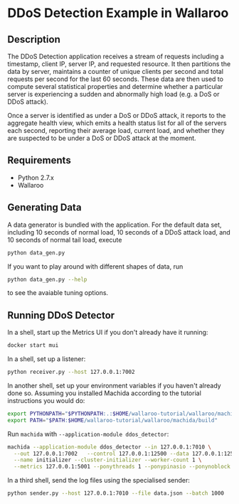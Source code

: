 # DDoS Detection Example in Wallaroo

## Description

The DDoS Detection application receives a stream of requests including a timestamp, client IP, server IP, and requested resource. It then partitions the data by server, maintains a counter of unique clients per second and total requests per second for the last 60 seconds. These data are then used to compute several statistical properties and determine whether a particular server is experiencing a sudden and abnormally high load (e.g. a DoS or DDoS attack).

Once a server is identified as under a DoS or DDoS attack, it reports to the aggregate health view, which emits a health status list for all of the servers each second, reporting their average load, current load, and whether they are suspected to be under a DoS or DDoS attack at the moment.

## Requirements

- Python 2.7.x
- Wallaroo

## Generating Data

A data generator is bundled with the application.
For the default data set, including 10 seconds of normal load, 10 seconds of a DDoS attack load, and 10 seconds of normal tail load, execute

```bash
python data_gen.py
```

If you want to play around with different shapes of data, run

```bash
python data_gen.py --help
```

to see the avaiable tuning options.

## Running DDoS Detector

In a shell, start up the Metrics UI if you don't already have it running:

```bash
docker start mui
```

In a shell, set up a listener:

```bash
python receiver.py --host 127.0.0.1:7002
```

In another shell, set up your environment variables if you haven't already done so. Assuming you installed Machida according to the tutorial instructions you would do:

```bash
export PYTHONPATH="$PYTHONPATH:.:$HOME/wallaroo-tutorial/wallaroo/machida"
export PATH="$PATH:$HOME/wallaroo-tutorial/wallaroo/machida/build"
```

Run `machida` with `--application-module ddos_detector`:

```bash
machida --application-module ddos_detector --in 127.0.0.1:7010 \
  --out 127.0.0.1:7002   --control 127.0.0.1:12500 --data 127.0.0.1:12501 \
  --name initializer --cluster-initializer --worker-count 1 \
  --metrics 127.0.0.1:5001 --ponythreads 1 --ponypinasio --ponynoblock
```

In a third shell, send the log files using the specialised sender:

```bash
python sender.py --host 127.0.0.1:7010 --file data.json --batch 1000
```
